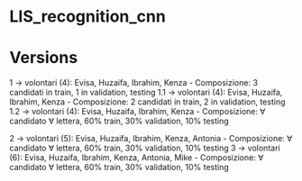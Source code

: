 # LIS_recognition_cnn

# Versions
1 -> volontari (4): Evisa, Huzaifa, Ibrahim, Kenza - Composizione: 3 candidati in train, 1 in validation, testing
1.1 -> volontari (4): Evisa, Huzaifa, Ibrahim, Kenza - Composizione: 2 candidati in train, 2 in validation, testing
1.2 -> volontari (4): Evisa, Huzaifa, Ibrahim, Kenza - Composizione: ∀ candidato ∀ lettera, 60% train, 30% validation, 10% testing

2 -> volontari (5): Evisa, Huzaifa, Ibrahim, Kenza, Antonia - Composizione: ∀ candidato ∀ lettera, 60% train, 30% validation, 10% testing
3 -> volontari (6): Evisa, Huzaifa, Ibrahim, Kenza, Antonia, Mike - Composizione: ∀ candidato ∀ lettera, 60% train, 30% validation, 10% testing
